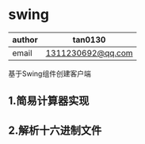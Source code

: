 # swing

|author|tan0130|
|------|-------|
|email|1311230692@qq.com|

基于Swing组件创建客户端

## 1.简易计算器实现

## 2.解析十六进制文件



